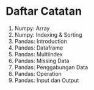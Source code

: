 # Daftar Catatan

1. Numpy: Array
1. Numpy: Indexing & Sorting
1. Pandas: Introduction
1. Pandas: Dataframe
1. Pandas: Multiindex
1. Pandas: Missing Data
1. Pandas: Penggabungan Data
1. Pandas: Operation
1. Pandas: Input dan Output